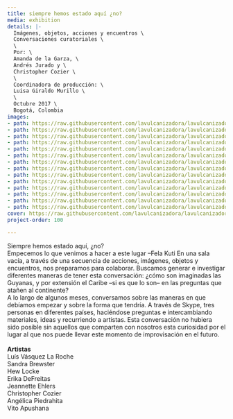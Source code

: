 ```yaml
---
title: siempre hemos estado aquí ¿no?
media: exhibition
details: |-
  Imágenes, objetos, acciones y encuentros \
  Conversaciones curatoriales \
  \
  Por: \
  Amanda de la Garza, \
  Andrés Jurado y \
  Christopher Cozier \
  \
  Coordinadora de producción: \
  Luisa Giraldo Murillo \
  \
  Octubre 2017 \
  Bogotá, Colombia
images:
- path: https://raw.githubusercontent.com/lavulcanizadora/lavulcanizadora/main/uploads/siempre-hemos-estado/siemprehemosestado-1.jpg
- path: https://raw.githubusercontent.com/lavulcanizadora/lavulcanizadora/main/uploads/siempre-hemos-estado/siemprehemosestado-2.jpg
- path: https://raw.githubusercontent.com/lavulcanizadora/lavulcanizadora/main/uploads/siempre-hemos-estado/siemprehemosestado-3.jpg
- path: https://raw.githubusercontent.com/lavulcanizadora/lavulcanizadora/main/uploads/siempre-hemos-estado/siemprehemosestado-4.jpg
- path: https://raw.githubusercontent.com/lavulcanizadora/lavulcanizadora/main/uploads/siempre-hemos-estado/siemprehemosestado-5.jpg
- path: https://raw.githubusercontent.com/lavulcanizadora/lavulcanizadora/main/uploads/siempre-hemos-estado/siemprehemosestado-6.jpg
- path: https://raw.githubusercontent.com/lavulcanizadora/lavulcanizadora/main/uploads/siempre-hemos-estado/siemprehemosestado-7.jpg
- path: https://raw.githubusercontent.com/lavulcanizadora/lavulcanizadora/main/uploads/siempre-hemos-estado/siemprehemosestado-8.jpg
- path: https://raw.githubusercontent.com/lavulcanizadora/lavulcanizadora/main/uploads/siempre-hemos-estado/siemprehemosestado-9.jpg
- path: https://raw.githubusercontent.com/lavulcanizadora/lavulcanizadora/main/uploads/siempre-hemos-estado/siemprehemosestado-10.jpg
- path: https://raw.githubusercontent.com/lavulcanizadora/lavulcanizadora/main/uploads/siempre-hemos-estado/siemprehemosestado-11.jpg
- path: https://raw.githubusercontent.com/lavulcanizadora/lavulcanizadora/main/uploads/siempre-hemos-estado/siemprehemosestado-12.jpg
- path: https://raw.githubusercontent.com/lavulcanizadora/lavulcanizadora/main/uploads/siempre-hemos-estado/siemprehemosestado-13.jpg
- path: https://raw.githubusercontent.com/lavulcanizadora/lavulcanizadora/main/uploads/siempre-hemos-estado/siemprehemosestado-14.jpg
cover: https://raw.githubusercontent.com/lavulcanizadora/lavulcanizadora/main/uploads/project-covers/siemprehemosestado-cover.png
project-order: 100

---
```

Siempre hemos estado aquí, ¿no?<br>
Empecemos lo que venimos a hacer a este lugar –Fela Kuti En una sala vacía, a través de una secuencia de acciones, imágenes, objetos y encuentros, nos preparamos para colaborar. Buscamos generar e investigar diferentes maneras de tener esta conversación: ¿cómo son imaginadas las Guyanas, y por extensión el Caribe –si es que lo son– en las preguntas que atañen al continente?<br>
A lo largo de algunos meses, conversamos sobre las maneras en que debíamos empezar y sobre la forma que tendría. A través de Skype, tres personas en diferentes países, haciéndose preguntas e intercambiando materiales, ideas y recurriendo a artistas. Esta conversación no hubiera sido posible sin aquellos que comparten con nosotros esta curiosidad por el lugar al que nos puede llevar este momento de improvisación en el futuro.
<br>
<br>
**Artistas**<br>
Luís Vásquez La Roche<br>
Sandra Brewster<br>
Hew Locke<br>
Erika DeFreitas<br>
Jeannette Ehlers<br>
Christopher Cozier<br>
Angélica Piedrahita<br>
Vito Apushana<br>
